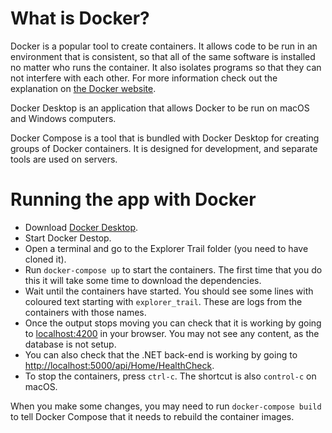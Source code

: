 # What is Docker?

Docker is a popular tool to create containers. It allows code to be run in an environment that is consistent, so that all of the same software is installed no matter who runs the container. It also isolates programs so that they can not interfere with each other.
For more information check out the explanation on [the Docker website](https://www.docker.com/resources/what-container).

Docker Desktop is an application that allows Docker to be run on macOS and Windows computers.

Docker Compose is a tool that is bundled with Docker Desktop for creating groups of Docker containers. It is designed for development, and separate tools are used on servers.

# Running the app with Docker

* Download [Docker Desktop](https://www.docker.com/products/docker-desktop).
* Start Docker Destop.
* Open a terminal and go to the Explorer Trail folder (you need to have cloned it).
* Run `docker-compose up` to start the containers. The first time that you do this it will take some time to download the dependencies.
* Wait until the containers have started. You should see some lines with coloured text starting with `explorer_trail`. These are logs from the containers with those names.
* Once the output stops moving you can check that it is working by going to [localhost:4200](http://localhost:4200/) in your browser. You may not see any content, as the database is not setup.
* You can also check that the .NET back-end is working by going to [http://localhost:5000/api/Home/HealthCheck](http://localhost:5000/api/Home/HealthCheck).
* To stop the containers, press `ctrl-c`. The shortcut is also `control-c` on macOS.

When you make some changes, you may need to run `docker-compose build` to tell Docker Compose that it needs to rebuild the container images.
